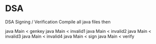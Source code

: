 # DSA
DSA Signing / Verification
Compile all java files then

java Main < genkey
java Main < invalid1
java Main < invalid2
java Main < invalid3
java Main < invalid4
java Main < sign
java Main < verify
